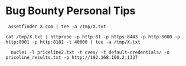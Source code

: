 # Bug Bounty Personal Tips

``` assetfinder X.com | tee -a /tmp/X.txt```

``` cat /tmp/X.txt | httprobe -p http:81 -p https:8443 -p http:8000 -p http:8001 -p http:8181 -t 40000 | tee -a /tmp/X.txt ```

```  nuclei -l priceline2.txt -t cves/ -t default-credentials/ -o priceline_results.txt -p http://192.168.100.2:1337```
